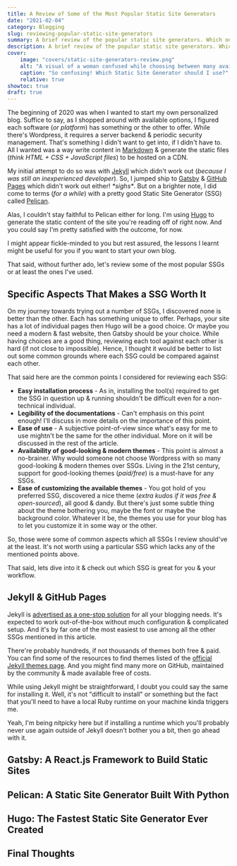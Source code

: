```yaml
---
title: A Review of Some of the Most Popular Static Site Generators
date: "2021-02-04"
category: Blogging
slug: reviewing-popular-static-site-generators
summary: A brief review of the popular static site generators. Which one should you use, why & much more.
description: A brief review of the popular static site generators. Which one should you use, why & much more.
cover:
    image: "covers/static-site-generators-review.png"
    alt: "A visual of a woman confused while choosing between many available SSGs."
    caption: "So confusing! Which Static Site Generator should I use?"
    relative: true
showtoc: true
draft: true
---
```


The beginning of 2020 was when I wanted to start my own personalized blog. Suffice to say, as I shopped around with available options, I figured each software (_or platform_) has something or the other to offer. While there's Wordpress, it requires a server backend & periodic security management. That's something I didn't want to get into, if I didn't have to. All I wanted was a way write content in [Markdown](https://www.markdownguide.org/) & generate the static files (_think HTML + CSS + JavaScript files_) to be hosted on a CDN.

My initial attempt to do so was with [Jekyll](https://jekyllrb.com/) which didn't work out (_because I was still an inexperienced developer_). So, I jumped ship to [Gatsby](https://www.gatsbyjs.com/) & [GitHub Pages](https://pages.github.com/) which didn't work out either! _\*sighs\*_. But on a brighter note, I did come to terms (_for a while_) with a pretty good Static Site Generator (SSG) called [Pelican](https://blog.getpelican.com/).

Alas, I couldn't stay faithful to Pelican either for long. I'm using [Hugo](https://gohugo.io/) to generate the static content of the site you're reading off of right now. And you could say I'm pretty satisfied with the outcome, for now.

I might appear fickle-minded to you but rest assured, the lessons I learnt might be useful for you if you want to start your own blog.

That said, without further ado, let's review some of the most popular SSGs or at least the ones I've used.

## Specific Aspects That Makes a SSG Worth It

On my journey towards trying out a number of SSGs, I discovered none is better than the other. Each has something unique to offer. Perhaps, your site has a lot of individual pages then Hugo will be a good choice. Or maybe you need a modern & fast website, then Gatsby should be your choice. While having choices are a good thing, reviewing each tool against each other is hard (if not close to impossible). Hence, I thought it would be better to list out some common grounds where each SSG could be compared against each other.

That said here are the common points I considered for reviewing each SSG:

- **Easy installation process** - As in, installing the tool(s) required to get the SSG in question up & running shouldn't be difficult even for a non-technical individual.
- **Legibility of the documentations** - Can't emphasis on this point enough! I'll discuss in more details on the importance of this point.
- **Ease of use** - A subjective point-of-view since what's easy for me to use mightn't be the same for the other individual. More on it will be discussed in the rest of the article.
- **Availability of good-looking & modern themes** - This point is almost a no-brainer. Why would someone not choose Wordpress with so many good-looking & modern themes over SSGs. Living in the 21st century, support for good-looking themes (_paid/free_) is a must-have for any SSGs.
- **Ease of customizing the available themes** - You got hold of you preferred SSG, discovered a nice theme (_extra kudos if it was free & open-sourced_), all good & dandy. But there's just some subtle thing about the theme bothering you, maybe the font or maybe the background color. Whatever it be, the themes you use for your blog has to let you customize it in some way or the other.

So, those were some of common aspects which all SSGs I review should've at the least. It's not worth using a particular SSG which lacks any of the mentioned points above.

That said, lets dive into it & check out which SSG is great for you & your workflow.

## Jekyll & GitHub Pages

Jekyll is [advertised as a one-stop solution](https://docs.github.com/en/github/working-with-github-pages/setting-up-a-github-pages-site-with-jekyll) for all your blogging needs. It's expected to work out-of-the-box without much configuration & complicated setup. And it's by far one of the most easiest to use among all the other SSGs mentioned in this article.

There're probably hundreds, if not thousands of themes both free & paid. You can find some of the resources to find themes listed of the [official Jekyll themes page](https://jekyllrb.com/docs/themes/). And you might find many more on GitHub, maintained by the community & made available free of costs.

While using Jekyll might be straightforward, I doubt you could say the same for installing it. Well, it's not "difficult to install" or something but the fact that you'll need to have a local Ruby runtime on your machine kinda triggers me.

Yeah, I'm being nitpicky here but if installing a runtime which you'll probably never use again outside of Jekyll doesn't bother you a bit, then go ahead with it.

## Gatsby: A React.js Framework to Build Static Sites



## Pelican: A Static Site Generator Built With Python

## Hugo: The Fastest Static Site Generator Ever Created

## Final Thoughts

<!-- Move all hyperlinks to this section & reference them as footers for a clean-looking file. -->

